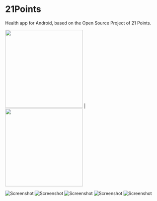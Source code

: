 # 21Points
Health app for Android, based on the Open Source Project of 21 Points.

<img src="https://github.com/marcllort/21Points/blob/master/Images/Screenshot_20190511-100009_21%20Points.jpg" width="250"> | <img src="https://github.com/marcllort/21Points/blob/master/Images/Screenshot_20190511-100014_21%20Points.jpg" width="250">

![Screenshot](https://github.com/marcllort/21Points/blob/master/Images/Screenshot_20190511-100009_21%20Points.jpg)
![Screenshot](https://github.com/marcllort/21Points/blob/master/Images/Screenshot_20190511-100014_21%20Points.jpg)
![Screenshot](https://github.com/marcllort/21Points/blob/master/Images/Screenshot_20190511-100028_21%20Points.jpg)
![Screenshot](https://github.com/marcllort/21Points/blob/master/Images/Screenshot_20190511-100113_21%20Points.jpg)
![Screenshot](https://github.com/marcllort/21Points/blob/master/Images/Screenshot_20190511-100124_21%20Points.jpg)
